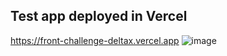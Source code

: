 ## Test app deployed in Vercel

https://front-challenge-deltax.vercel.app
![image](https://user-images.githubusercontent.com/55407216/180622132-76f3ee6c-86d8-4299-8c6f-3fc09c97baa5.png)
